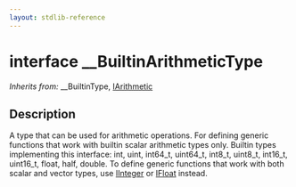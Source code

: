```yaml
---
layout: stdlib-reference
---
```


# interface \_\_BuiltinArithmeticType

*Inherits from:* \_\_BuiltinType, [IArithmetic](../iarithmetic-01/index)

## Description

A type that can be used for arithmetic operations. For defining generic functions that work with builtin scalar arithmetic types only.
Builtin types implementing this interface: <span class='code'><span class="code_keyword">int</span></span>, <span class='code'><span class="code_keyword">uint</span></span>, <span class='code'>int64_t</span>, <span class='code'>uint64_t</span>, <span class='code'>int8_t</span>, <span class='code'>uint8_t</span>, <span class='code'>int16_t</span>, <span class='code'>uint16_t</span>, <span class='code'><span class="code_keyword">float</span></span>, <span class='code'><span class="code_keyword">half</span></span>, <span class='code'><span class="code_keyword">double</span></span>.
To define generic functions that work with both scalar and vector types, use <span class='code'><a href="index.html" class="code_type">IInteger</a></span> or <span class='code'><a href="index.html" class="code_type">IFloat</a></span> instead.


